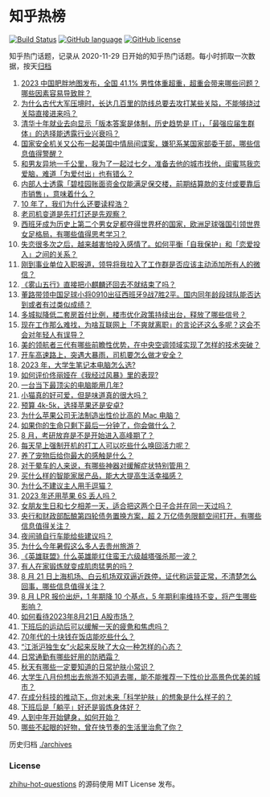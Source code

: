 # 知乎热榜
[![Build Status](https://github.com/ToWeLong/zhihu-hot-questions/workflows/CI/badge.svg)](https://github.com/ToWeLong/zhihu-hot-questions/actions)
[![GitHub language](https://img.shields.io/badge/language-golang-orange.svg)](https://golang.org/)
[![GitHub license](https://img.shields.io/github/license/ToWeLong/zhihu-hot-questions)](https://github.com/ToWeLong/zhihu-hot-questions/blob/main/LICENSE)

知乎热门话题，记录从 2020-11-29 日开始的知乎热门话题。每小时抓取一次数据，按天[归档](./archives)

<!-- BEGIN -->

1. [2023 中国肥胖地图发布，全国 41.1% 男性体重超重，超重会带来哪些问题？哪些因素容易导致胖？](https://www.zhihu.com/question/618341180)
1. [为什么古代大军压境时，长达几百里的防线总要去攻打某些关隘，不能够绕过关隘直接进来吗？](https://www.zhihu.com/question/614414835)
1. [清华十年就业去向显示「版本答案是体制，历史趋势是 IT」，「最强应届生群体」的选择能透露行业兴衰吗？](https://www.zhihu.com/question/617731618)
1. [国家安全机关又公布一起美国中情局间谍案，嫌犯系某国家部委干部，哪些信息值得警醒？](https://www.zhihu.com/question/618346748)
1. [和男友异地一千公里，我为了一起过七夕，准备去他的城市找他，闺蜜骂我恋爱脑，难道「为爱付出」也有错么？](https://www.zhihu.com/question/617930263)
1. [内部人士透露「碧桂园账面资金仅能满足保交楼，前期结算款的支付或要靠后市销售」，意味着什么？](https://www.zhihu.com/question/618303588)
1. [10 年了，我们为什么还要读程浩？](https://www.zhihu.com/question/616773172)
1. [老司机变道是先打灯还是先观察？](https://www.zhihu.com/question/616624134)
1. [西班牙成为历史上第二个男女足都夺得世界杯的国家，欧洲足球强国引领世界女足格局，有哪些值得思考学习？](https://www.zhihu.com/question/618284445)
1. [失恋很多次之后，越来越害怕投入感情了。如何平衡「自我保护」和「恋爱投入」之间的关系？](https://www.zhihu.com/question/614078497)
1. [刚到事业单位入职报道，领导将我拉入了工作群是否应该主动添加所有人的微信？](https://www.zhihu.com/question/617241870)
1. [《雾山五行》直接把小麒麟还回去不就结束了吗？](https://www.zhihu.com/question/414481860)
1. [董路带领中国足球小将0910出征西班牙9战7胜2平。国内同年龄段球队能否达到或者有过类似成绩？](https://www.zhihu.com/question/616524899)
1. [多城拟降低二套房首付比例，楼市优化政策持续出台，释放了哪些信号？](https://www.zhihu.com/question/618357154)
1. [现在工作那么难找，为啥互联网上「不爽就离职」的言论还这么多呢？这会不会对年轻人有误导？](https://www.zhihu.com/question/617922051)
1. [美的领航者三代有哪些前瞻性优势，在中央空调领域实现了怎样的技术突破？](https://www.zhihu.com/question/618362767)
1. [开车高速路上，突遇大暴雨，司机要怎么做才安全？](https://www.zhihu.com/question/607950128)
1. [2023 年，大学生笔记本电脑怎么选?](https://www.zhihu.com/question/615190421)
1. [如何评价佟丽娅在《我经过风暴》里的表现?](https://www.zhihu.com/question/617377826)
1. [一台当下最顶尖的电脑能用几年?](https://www.zhihu.com/question/617114261)
1. [小猫真的好可爱，但是味道真的很大吗？](https://www.zhihu.com/question/612979289)
1. [预算 4k-5k，选择苹果还是安卓?](https://www.zhihu.com/question/614528561)
1. [为什么苹果公司无法制造出性价比高的 Mac 电脑？](https://www.zhihu.com/question/617871911)
1. [如果你的生命只剩下最后一分钟了，你会做什么？](https://www.zhihu.com/question/617369569)
1. [8 月，考研放弃是不是开始进入高峰期了？](https://www.zhihu.com/question/412168261)
1. [每天早上强制开机的打工人可以吃些什么唤回活力呢？](https://www.zhihu.com/question/617356677)
1. [养了宠物后给你最大的感触是什么？](https://www.zhihu.com/question/618232536)
1. [对于晕车的人来说，有哪些神器对缓解症状特别管用？](https://www.zhihu.com/question/617601571)
1. [买什么样的智能家居产品，能大大提高生活幸福感？](https://www.zhihu.com/question/614166658)
1. [为什么不建议主人用手逗猫？](https://www.zhihu.com/question/616815666)
1. [2023 年还用苹果 6S 丢人吗？](https://www.zhihu.com/question/617172791)
1. [女朋友生日和七夕相差一天，适合把这两个日子合并在同一天过吗？](https://www.zhihu.com/question/616784855)
1. [央行和财政部酝酿第四轮债务置换方案，超 2 万亿债务限额空间打开，有哪些信息值得关注？](https://www.zhihu.com/question/618364156)
1. [夜间骑自行车能给些建议吗？](https://www.zhihu.com/question/617571703)
1. [为什么今年暑假这么多人去贵州旅游？](https://www.zhihu.com/question/618004313)
1. [《英雄联盟》什么英雄能扛住蛮王六级越塔强杀那一波？](https://www.zhihu.com/question/546924601)
1. [有人在家锻炼就变成肌肉猛男的吗？](https://www.zhihu.com/question/614929848)
1. [8 月 21 日上海机场、白云机场双双逼近跌停，证代称运营正常，不清楚怎么回事，哪些信息值得关注？](https://www.zhihu.com/question/618368044)
1. [8 月 LPR 报价出炉，1 年期降 10 个基点，5 年期利率维持不变，将产生哪些影响？](https://www.zhihu.com/question/618346700)
1. [如何看待2023年8月21日 A股市场？](https://www.zhihu.com/question/618345518)
1. [下班后的运动后可以缓解一天的疲惫和焦虑吗？](https://www.zhihu.com/question/616889590)
1. [70年代的十块钱在饭店能吃些什么？](https://www.zhihu.com/question/470843839)
1. [“江浙沪独生女”火起来反映了大众一种怎样的心态？](https://www.zhihu.com/question/617689081)
1. [日常通勤有哪些好用的防晒霜？](https://www.zhihu.com/question/614183770)
1. [秋天有哪些一定要知道的日常护肤小常识？](https://www.zhihu.com/question/615983321)
1. [大学生八月份想出去旅游不知道去哪，能不能推荐一下性价比高景色优美的城市？](https://www.zhihu.com/question/612018419)
1. [在成分科技的推动下，你对未来「科学护肤」的想象是什么样子的？](https://www.zhihu.com/question/615398623)
1. [下班后是「躺平」好还是锻炼身体好？](https://www.zhihu.com/question/617440651)
1. [人到中年开始健身，如何开始？](https://www.zhihu.com/question/617370184)
1. [哪些不起眼的好物，曾在快节奏的生活里治愈了你？](https://www.zhihu.com/question/617354356)

<!-- END -->

历史归档 [./archives](./archives)


### License
[zhihu-hot-questions](https://github.com/towelong/zhihu-hot-questions) 的源码使用 MIT License 发布。